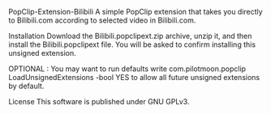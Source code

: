 PopClip-Extension-Bilibili
A simple PopClip extension that takes you directly to Bilibili.com according to selected video in Bilibili.com.

Installation
Download the Bilibili.popclipext.zip archive, unzip it, and then install the Bilibili.popclipext file. You will be asked to confirm installing this unsigned extension.

OPTIONAL : You may want to run defaults write com.pilotmoon.popclip LoadUnsignedExtensions -bool YES to allow all future unsigned extensions by default.

License
This software is published under GNU GPLv3.
